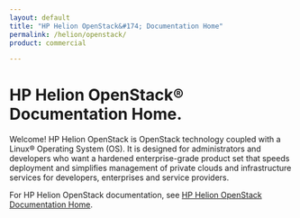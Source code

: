 ```yaml
---
layout: default
title: "HP Helion OpenStack&#174; Documentation Home"
permalink: /helion/openstack/
product: commercial

---
```

<!--PUBLISHED-->


<script>

function PageRefresh {
onLoad="window.refresh"
}

PageRefresh();

</script>

# HP Helion OpenStack&#174; Documentation Home. 

Welcome! HP Helion OpenStack is OpenStack technology coupled with a Linux&#174; Operating System (OS). It is designed for administrators and developers who want a hardened enterprise-grade product set that speeds deployment and simplifies management of private clouds and infrastructure services for developers, enterprises and service providers.

For HP Helion OpenStack documentation, see [HP Helion OpenStack Documentation Home](/helion/openstack/ga/).
